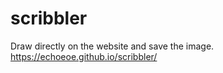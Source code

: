 # scribbler

Draw directly on the website and save the image.  
https://echoeoe.github.io/scribbler/
